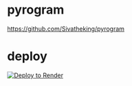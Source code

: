 # pyrogram

https://github.com/Sivatheking/pyrogram

# deploy
<a href="https://render.com/deploy?repo=https://github.com/Sivathebosss/pyrogram">
<img src="https://render.com/images/deploy-to-render-button.svg" alt="Deploy to Render" /img>
</a>

